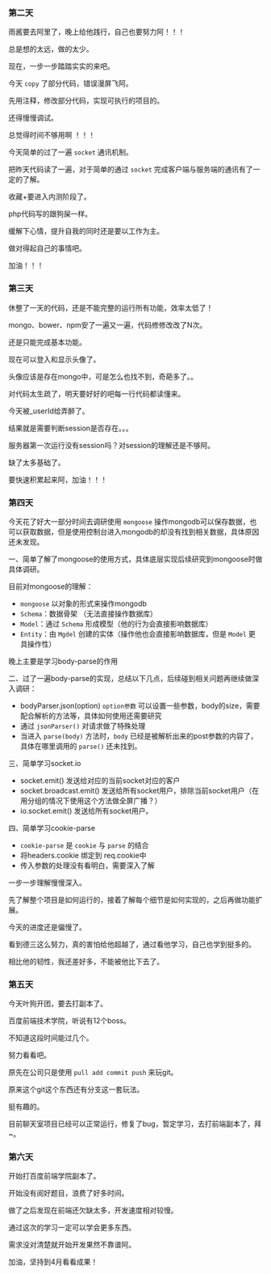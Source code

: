 ### 第二天

雨酱要去阿里了，晚上给他践行，自己也要努力阿！！！

总是想的太远，做的太少。

现在，一步一步踏踏实实的来吧。

今天 `copy` 了部分代码，错误漫屏飞阿。

先用注释，修改部分代码，实现可执行的项目的。

还得慢慢调试。

总觉得时间不够用啊 ！！！

今天简单的过了一遍 `socket` 通讯机制。

把昨天代码读了一遍，对于简单的通过 `socket` 完成客户端与服务端的通讯有了一定的了解。

收藏+要进入内测阶段了。

php代码写的跟狗屎一样。

缓解下心情，提升自我的同时还是要以工作为主。

做对得起自己的事情吧。

加油！！！

### 第三天

休整了一天的代码，还是不能完整的运行所有功能，效率太低了！

mongo、bower、npm安了一遍又一遍，代码修修改改了N次。

还是只能完成基本功能。

现在可以登入和显示头像了。

头像应该是存在mongo中，可是怎么也找不到，奇葩多了。。

对代码太生疏了，明天要好好的吧每一行代码都读懂来。

今天被_userId给弄醉了。

结果就是需要判断session是否存在。。。

服务器第一次运行没有session吗？对session的理解还是不够阿。

缺了太多基础了。

要快速积累起来阿，加油！！！

### 第四天

今天花了好大一部分时间去调研使用 `mongoose` 操作mongodb可以保存数据，也可以获取数据，但是使用控制台进入mongodb的却没有找到相关数据，具体原因还未发现。

一、简单了解了mongoose的使用方式，具体底层实现后续研究到mongoose时做具体调研。

目前对mongoose的理解：
- `mongoose` 以对象的形式来操作mongodb
- `Schema`：数据骨架 （无法直接操作数据库）
- `Model`：通过 `Schema` 形成模型（他的行为会直接影响数据库）
- `Entity`：由 `Mgdel` 创建的实体（操作他也会直接影响数据库，但是 `Model` 更具操作性）

晚上主要是学习body-parse的作用

二、过了一遍body-parse的实现，总结以下几点，后续碰到相关问题再继续做深入调研：
- bodyParser.json(option) `option参数` 可以设置一些参数，body的size，需要配合解析的方法等，具体如何使用还需要研究
- 通过 `jsonParser()` 对请求做了特殊处理
- 当进入 `parse(body)` 方法时，`body` 已经是被解析出来的post参数的内容了，具体在哪里调用的 `parse()` 还未找到。
    
三、简单学习socket.io
- socket.emit() 发送给对应的当前socket对应的客户
- socket.broadcast.emit() 发送给所有socket用户，排除当前socket用户（在用分组的情况下使用这个方法做全屏广播？）
- io.socket.emit() 发送给所有socket用户。

四、简单学习cookie-parse
- `cookie-parse` 是 `cookie` 与 `parse` 的结合
- 将headers.cookie 绑定到 req.cookie中
- 传入参数的处理没有看明白，需要深入了解

一步一步理解慢慢深入。

先了解整个项目是如何运行的，接着了解每个细节是如何实现的，之后再做功能扩展。

今天的进度还是偏慢了。

看到德三这么努力，真的害怕给他超越了，通过看他学习，自己也学到挺多的。

相比他的韧性，我还差好多，不能被他比下去了。

### 第五天

今天叶狗开团，要去打副本了。

百度前端技术学院，听说有12个boss。

不知道这段时间能过几个。

努力看看吧。

原先在公司只是使用 `pull add commit push` 来玩git。

原来这个git这个东西还有分支这一套玩法。

挺有趣的。

目前聊天室项目已经可以正常运行，修复了bug，暂定学习，去打前端副本了，拜~。

### 第六天

开始打百度前端学院副本了。

开始没有阅好题目，浪费了好多时间。

做了之后发现在前端还欠缺太多，开发速度相对较慢。

通过这次的学习一定可以学会更多东西。

需求没对清楚就开始开发果然不靠谱阿。

加油，坚持到4月看看成果！

